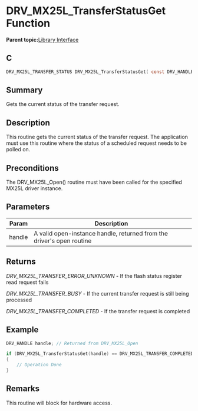 # DRV\_MX25L\_TransferStatusGet Function

**Parent topic:**[Library Interface](GUID-410DBBCC-D224-45B2-B881-7BFB0DFF0EFC.md)

## C

```c
DRV_MX25L_TRANSFER_STATUS DRV_MX25L_TransferStatusGet( const DRV_HANDLE handle );
```

## Summary

Gets the current status of the transfer request.

## Description

This routine gets the current status of the transfer request. The application<br />must use this routine where the status of a scheduled request needs to be<br />polled on.

## Preconditions

The DRV\_MX25L\_Open\(\) routine must have been called for the specified MX25L driver instance.

## Parameters

|Param|Description|
|-----|-----------|
|handle|A valid open-instance handle, returned from the driver's open routine|

## Returns

*DRV\_MX25L\_TRANSFER\_ERROR\_UNKNOWN* - If the flash status register read request fails

*DRV\_MX25L\_TRANSFER\_BUSY* - If the current transfer request is still being processed

*DRV\_MX25L\_TRANSFER\_COMPLETED* - If the transfer request is completed

## Example

```c
DRV_HANDLE handle; // Returned from DRV_MX25L_Open

if (DRV_MX25L_TransferStatusGet(handle) == DRV_MX25L_TRANSFER_COMPLETED)
{
    // Operation Done
}
```

## Remarks

This routine will block for hardware access.

